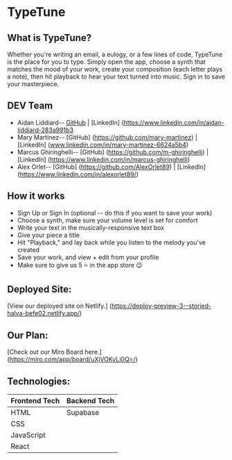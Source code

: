# TypeTune

## What is TypeTune? 
Whether you're writing an email, a eulogy, or a few lines of code, TypeTune is the place for you to type. Simply open the app, choose a synth that matches the mood of your work, create your composition (each letter plays a note), then hit playback to hear your text turned into music. Sign in to save your masterpiece.

## DEV Team
* Aidan Liddiard-- [GitHub](https://github.com/aidanliddiard) | [LinkedIn] (https://www.linkedin.com/in/aidan-liddiard-283a991b3
* Mary Martinez-- [GitHub] (https://github.com/mary-martinez) | [LinkedIn] (www.linkedin.com/in/mary-martinez-6624a5b4)
* Marcus Ghiringhelli-- [GitHub] (https://github.com/m-ghiringhelli) | [LinkedIn] (https://www.linkedin.com/in/marcus-ghiringhelli)
* Alex Orlet-- [GitHub] (https://github.com/AlexOrlet89) | [LinkedIn] (https://www.linkedin.com/in/alexorlet89/)


## How it works
* Sign Up or Sign In (optional -- do this if you want to save your work)
* Choose a synth, make sure your volume level is set for comfort
* Write your text in the musically-responsive text box
* Give your piece a title
* Hit "Playback," and lay back while you listen to the melody you've created
* Save your work, and view + edit from your profile
* Make sure to give us 5 ⭐️ in the app store 😉


## Deployed Site:

[View our deployed site on Netlify.] (https://deploy-preview-3--storied-halva-befe02.netlify.app/)

## Our Plan:

[Check out our Miro Board here.] (https://miro.com/app/board/uXjVOKyLi0Q=/)

## Technologies:

| Frontend Tech   | Backend Tech    |
|-----------------|-----------------|
| HTML            | Supabase        |
| CSS             |                 |
| JavaScript      |                 |
| React           |                 |
